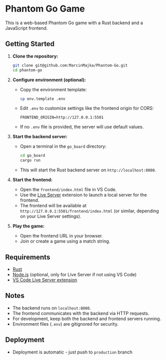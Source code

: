 # Phantom Go Game

This is a web-based Phantom Go game with a Rust backend and a JavaScript frontend.

## Getting Started

1. **Clone the repository:**

   ```sh
   git clone git@github.com:MarcinMajka/Phantom-Go.git
   cd phantom-go
   ```

2. **Configure environment (optional):**

   - Copy the environment template:
     ```sh
     cp env.template .env
     ```
   - Edit `.env` to customize settings like the frontend origin for CORS:
     ```
     FRONTEND_ORIGIN=http://127.0.0.1:5501
     ```
   - If no `.env` file is provided, the server will use default values.

3. **Start the backend server:**

   - Open a terminal in the `go_board` directory:
     ```sh
     cd go_board
     cargo run
     ```
   - This will start the Rust backend server on `http://localhost:8000`.

4. **Start the frontend:**

   - Open the `frontend/index.html` file in VS Code.
   - Use the [Live Server](https://marketplace.visualstudio.com/items?itemName=ritwickdey.LiveServer) extension to launch a local server for the frontend.
   - The frontend will be available at `http://127.0.0.1:5501/frontend/index.html` (or similar, depending on your Live Server settings).

5. **Play the game:**
   - Open the frontend URL in your browser.
   - Join or create a game using a match string.

## Requirements

- [Rust](https://www.rust-lang.org/tools/install)
- [Node.js](https://nodejs.org/) (optional, only for Live Server if not using VS Code)
- [VS Code Live Server extension](https://marketplace.visualstudio.com/items?itemName=ritwickdey.LiveServer)

## Notes

- The backend runs on `localhost:8000`.
- The frontend communicates with the backend via HTTP requests.
- For development, keep both the backend and frontend servers running.
- Environment files (`.env`) are gitignored for security.

## Deployment

- Deployment is automatic - just push to `production` branch
